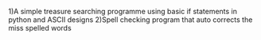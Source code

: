 1)A simple treasure searching programme using basic if statements in python and ASCII designs
2)Spell checking program that auto corrects the miss spelled words
